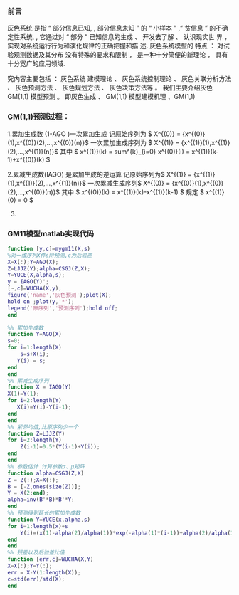 ### 前言
 灰色系统 是指 “ 部分信息已知, , 部分信息未知 ”
的 “ 小样本 ” ,“ 贫信息 ” 的不确定性系统, , 它通过对
“ 部分 ” 已知信息的生成 、 开发去了解 、 认识现实世
界 ， 实现对系统运行行为和演化规律的正确把握和描
述.
灰色系统模型的 特点 ： 对试验观测数据及其分布
没有特殊的要求和限制 ， 是一种十分简便的新理论 ，
具有十分宽广的应用领域.

究内容主要包括 ： 灰色系统
建模理论 、 灰色系统控制理论 、 灰色关联分析方法 、
灰色预测方法 、 灰色规划方法 、 灰色决策方法等 。
我们主要介绍灰色GM(1,1) 模型预测 。 即灰色生成 、
GM(1,1) 模型建模机理 、GM(1,1)

### GM(1,1)预测过程：
1.累加生成数 (1-AGO )一次累加生成
   记原始序列为
  $ X^{(0)} = {x^{(0)}(1),x^{(0)}(2),...,x^{(0)}(n)}$
   一次累加生成序列为
  $ X^{(1)} = {x^{(1)}(1),x^{(1)}(2),...,x^{(1)}(n)}$
  其中
  $ x^{(1)}(k) = sum^{k}_{i=0} x^{(0)}(i) = x^{(1)}(k-1)+x^{(0)}(k) $
     
2.累减生成数(IAGO) 是累加生成的逆运算
  记原始序列为$ X^{(1)} = {x^{(1)}(1),x^{(1)}(2),...,x^{(1)}(n)}$
  一次累减生成序列$ X^{(0)} = {x^{(0)}(1),x^{(0)}(2),...,x^{(0)}(n)}$
  其中    $ x^{(0)}(k) = x^{(1)}(k)-x^{(1)}(k-1) $
  规定    $ x^{(1)}(0) = 0 $
  
3.
     
### GM11模型matlab实现代码
```m
function [y,c]=mygm11(X,s)
%对一维序列X作s阶预测,c为后验差
X=X(:);Y=AGO(X);
Z=LJJZ(Y);alpha=CSGJ(Z,X);
Y=YUCE(X,alpha,s);
y = IAGO(Y)';
[~,c]=WUCHA(X,y);
figure('name','灰色预测');plot(X);
hold on ;plot(y,'*');
legend('原序列','预测序列');hold off;
end

%% 累加生成数
function Y=AGO(X)
s=0;
for i=1:length(X)
    s=s+X(i);
   Y(i) = s;
end
end
%% 累减生成序列
function X = IAGO(Y)
X(1)=Y(1);
for i=2:length(Y)
   X(i)=Y(i)-Y(i-1);
end
end
%% 紧邻均值,比原序列少一个
function Z=LJJZ(Y)
for i=2:length(Y)
    Z(i-1)=0.5*(Y(i-1)+Y(i));
end
end
%% 参数估计 计算参数α、μ矩阵
function alpha=CSGJ(Z,X)
Z = Z(:);X=X(:);
B = [-Z,ones(size(Z))];
Y = X(2:end);
alpha=inv(B'*B)*B'*Y;
end
%% 预测得到延长的累加生成数
function Y=YUCE(x,alpha,s)
for i=1:length(x)+s
    Y(i)=(x(1)-alpha(2)/alpha(1))*exp(-alpha(1)*(i-1))+alpha(2)/alpha(1);
end
end
%% 残差以及后验差比值
function [err,c]=WUCHA(X,Y)
X=X(:);Y=Y(:);
err = X-Y(1:length(X));
c=std(err)/std(X);
end
```


